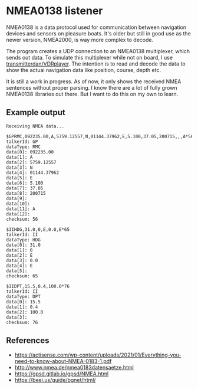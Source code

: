 # NMEA0138 listener

NMEA0138 is a data protocol used for communication between navigation devices and sensors on pleasure boats.
It's older but still in good use as the newer version, NMEA2000, is way more complex to decode.

The program creates a UDP connection to an NMEA0138 multiplexer, which sends out data.
To simulate this multiplexer while not on board, I use [transmitterdan/VDRplayer](https://github.com/transmitterdan/VDRplayer).
The intention is to read and decode the data to show the actual navigation data like position, course, depth etc.

It is still a work in progress. As of now, it only shows the received NMEA sentences without proper parsing. I know there are a lot of fully grown NMEA0138 libraries out there. But I want to do this on my own to learn.

## Example output

```plain
Receiving NMEA data...

$GPRMC,092235.00,A,5759.12557,N,01144.37962,E,5.100,37.05,200715,,,A*56
talkerId: GP
dataType: RMC
data[0]: 092235.00
data[1]: A
data[2]: 5759.12557
data[3]: N
data[4]: 01144.37962
data[5]: E
data[6]: 5.100
data[7]: 37.05
data[8]: 200715
data[9]:
data[10]:
data[11]: A
data[12]:
checksum: 56

$IIHDG,31.0,0,E,0.0,E*65
talkerId: II
dataType: HDG
data[0]: 31.0
data[1]: 0
data[2]: E
data[3]: 0.0
data[4]: E
data[5]:
checksum: 65

$IIDPT,15.5,0.4,100.0*76
talkerId: II
dataType: DPT
data[0]: 15.5
data[1]: 0.4
data[2]: 100.0
data[3]:
checksum: 76
```

## References

- <https://actisense.com/wp-content/uploads/2021/01/Everything-you-need-to-know-about-NMEA-0183-1.pdf>
- <http://www.nmea.de/nmea0183datensaetze.html>
- <https://gpsd.gitlab.io/gpsd/NMEA.html>
- <https://beej.us/guide/bgnet/html/>
